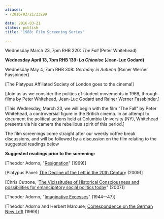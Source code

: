 ```yaml
---
aliases:
- /2016/03/21/23299

date: 2016-03-21
status: publish
title: '1968: Film Screening Series'

---
```

Wednesday March 23, 7pm RHB 220: *The Fall* (Peter Whitehead)

**Wednesday April 13, 7pm RHB 139: *La Chinoise* (Jean-Luc Godard)**

Wednesday May 4, 7pm RHB 308: *Germany in Autumn* (Rainer Werner Fassbinder)

[The Platypus Affiliated Society of London goes to the cinema!]

[Join us as we consider the politics of student movements in 1968, through films by Peter Whitehead, Jean-Luc Godard and Rainer Werner Fassbinder.]

[This Wednesday, March 23, we will begin with the film "The Fall" by Peter Whitehead, a controversial figure in the British cinema. In an attempt to document the political actions held at Columbia University (NY), Whitehead presents via his camera the rebellious spirit of this period.]

The film screenings come straight after our weekly coffee break discussions, and will be followed by a discussion on the film relating to the suggested readings below

**Suggested readings prior to the screening:**

[Theodor Adorno, "[Resignation](file/readings/adorno_resignation1969.pdf)" (1969)]

[Platypus Panel: [The Decline of the Left in the 20th Century](the-decline-of-the-left-in-the-20th-century/) (2009)]

[Chris Cutrone, '[The Vicissitudes of Historical Consciousness and possibilities for emancipatory social politics today](/2007/11/01/vicissitudes-of-historical-consciousness-and-possibilities-for-emancipatory-social-politics-today/)" (2007)]

[Theodor Adorno, "[Imaginative Excesses](file/readings/readings/adorno_imaginativeexcesses.pdf)" (1944--47)]

[Theodor Adorno and Herbert Marcuse, [Correspondence on the German New Left](file/readings/adornomarcuse_germannewleft.pdf) (1969)]
